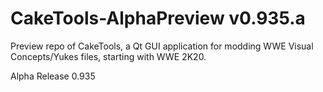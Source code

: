 # CakeTools-AlphaPreview v0.935.a
Preview repo of CakeTools, a Qt GUI application for modding WWE Visual Concepts/Yukes files, starting with WWE 2K20.

Alpha Release 0.935
